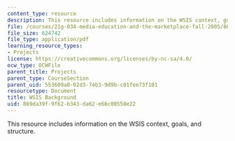```yaml
---
content_type: resource
description: This resource includes information on the WSIS context, goals, and structure.
file: /courses/21g-034-media-education-and-the-marketplace-fall-2005/869da39f9f62b343da62e66c00558e22_MIT21G_034F05_wsisbackgrou.pdf
file_size: 624742
file_type: application/pdf
learning_resource_types:
- Projects
license: https://creativecommons.org/licenses/by-nc-sa/4.0/
ocw_type: OCWFile
parent_title: Projects
parent_type: CourseSection
parent_uid: 553609a0-02d3-74b3-9d9b-c01fee73f101
resourcetype: Document
title: WSIS Background
uid: 869da39f-9f62-b343-da62-e66c00558e22
---
```

This resource includes information on the WSIS context, goals, and structure.